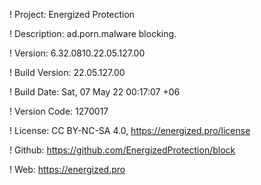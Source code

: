 ! Project: Energized Protection

! Description: ad.porn.malware blocking.

! Version: 6.32.0810.22.05.127.00

! Build Version: 22.05.127.00

! Build Date: Sat, 07 May 22 00:17:07 +06

! Version Code: 1270017

! License: CC BY-NC-SA 4.0, https://energized.pro/license

! Github: https://github.com/EnergizedProtection/block

! Web: https://energized.pro
